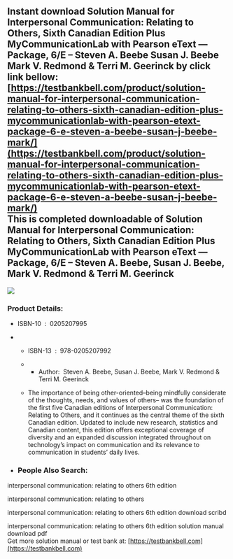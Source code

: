 Instant download **Solution Manual for Interpersonal Communication: Relating to Others, Sixth Canadian Edition Plus MyCommunicationLab with Pearson eText — Package, 6/E – Steven A. Beebe Susan J. Beebe Mark V. Redmond & Terri M. Geerinck** by click link bellow:  
[https://testbankbell.com/product/solution-manual-for-interpersonal-communication-relating-to-others-sixth-canadian-edition-plus-mycommunicationlab-with-pearson-etext-package-6-e-steven-a-beebe-susan-j-beebe-mark/](https://testbankbell.com/product/solution-manual-for-interpersonal-communication-relating-to-others-sixth-canadian-edition-plus-mycommunicationlab-with-pearson-etext-package-6-e-steven-a-beebe-susan-j-beebe-mark/)  
This is completed downloadable of Solution Manual for Interpersonal Communication: Relating to Others, Sixth Canadian Edition Plus MyCommunicationLab with Pearson eText — Package, 6/E – Steven A. Beebe, Susan J. Beebe, Mark V. Redmond & Terri M. Geerinck
--------------------------------------------------------------------------------------------------------------------------------------------------------------------------------------------------------------------------------------------------------------


![](https://testbankbell.com/wp-content/uploads/2023/05/You-will-purchase-official-Solution-Manual-for-Interpersonal-Communication-Relating-To-Others-6th-Edition-Canadian-Editio-2.jpg)
### Product Details:


* ISBN-10 ‏ : ‎ 0205207995
* * ISBN-13 ‏ : ‎ 978-0205207992
  * * Author:  Steven A. Beebe, Susan J. Beebe, Mark V. Redmond & Terri M. Geerinck
   
  * The importance of being other-oriented–being mindfully considerate of the thoughts, needs, and values of others– was the foundation of the first five Canadian editions of Interpersonal Communication: Relating to Others, and it continues as the central theme of the sixth Canadian edition. Updated to include new research, statistics and Canadian content, this edition offers exceptional coverage of diversity and an expanded discussion integrated throughout on technology’s impact on communication and its relevance to communication in students’ daily lives.
 
* ### People Also Search:

interpersonal communication: relating to others 6th edition

interpersonal communication: relating to others

interpersonal communication: relating to others 6th edition download scribd

interpersonal communication: relating to others 6th edition solution manual download pdf  
 Get more solution manual or test bank at: [https://testbankbell.com](https://testbankbell.com)
